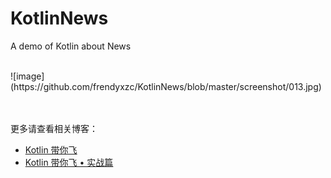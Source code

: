 # KotlinNews
A demo of Kotlin about News

<br>
![image](https://github.com/frendyxzc/KotlinNews/blob/master/screenshot/013.jpg)

<br><br>
更多请查看相关博客：<br>
* [Kotlin 带你飞](http://frendy.vip/android/2017/06/01/hello-kotlin.html)
* [Kotlin 带你飞 • 实战篇](http://frendy.vip/android/2017/06/03/hello-kotlin-2.html)
